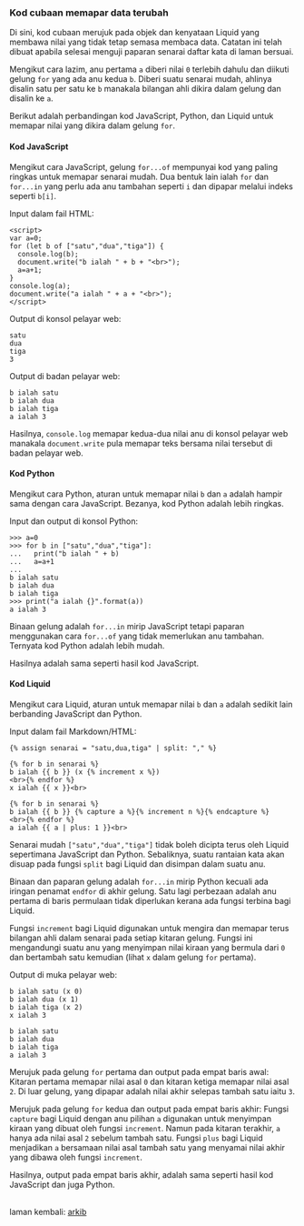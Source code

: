 ### Kod cubaan memapar data terubah

Di sini, kod cubaan merujuk pada objek dan kenyataan Liquid
yang membawa nilai yang tidak tetap semasa membaca data.
Catatan ini telah dibuat apabila selesai menguji paparan
senarai daftar kata di laman bersuai.

Mengikut cara lazim, anu pertama `a` diberi nilai `0`
terlebih dahulu dan diikuti gelung `for` yang ada anu kedua
`b`. Diberi suatu senarai mudah, ahlinya disalin satu per
satu ke `b` manakala bilangan ahli dikira dalam gelung dan
disalin ke `a`.

Berikut adalah perbandingan kod JavaScript, Python, dan
Liquid untuk memapar nilai yang dikira dalam gelung `for`.

#### Kod JavaScript

Mengikut cara JavaScript, gelung `for...of` mempunyai kod
yang paling ringkas untuk memapar senarai mudah. Dua bentuk
lain ialah `for` dan `for...in` yang perlu ada anu tambahan
seperti `i` dan dipapar melalui indeks seperti `b[i]`.

Input dalam fail HTML:

    <script>
    var a=0;
    for (let b of ["satu","dua","tiga"]) {
      console.log(b);
      document.write("b ialah " + b + "<br>");
      a=a+1;
    }
    console.log(a);
    document.write("a ialah " + a + "<br>");
    </script>

Output di konsol pelayar web:

    satu
    dua
    tiga
    3

Output di badan pelayar web:

    b ialah satu
    b ialah dua
    b ialah tiga
    a ialah 3

Hasilnya, `console.log` memapar kedua-dua nilai anu di
konsol pelayar web manakala `document.write` pula memapar
teks bersama nilai tersebut di badan pelayar web.

#### Kod Python

Mengikut cara Python, aturan untuk memapar nilai `b` dan `a`
adalah hampir sama dengan cara JavaScript. Bezanya, kod
Python adalah lebih ringkas.

Input dan output di konsol Python:

    >>> a=0
    >>> for b in ["satu","dua","tiga"]:
    ...   print("b ialah " + b)
    ...   a=a+1
    ... 
    b ialah satu
    b ialah dua
    b ialah tiga
    >>> print("a ialah {}".format(a))
    a ialah 3

Binaan gelung adalah `for...in` mirip JavaScript tetapi
paparan menggunakan cara `for...of` yang tidak memerlukan
anu tambahan. Ternyata kod Python adalah lebih mudah.

Hasilnya adalah sama seperti hasil kod JavaScript.

#### Kod Liquid

Mengikut cara Liquid, aturan untuk memapar nilai `b` dan `a`
adalah sedikit lain berbanding JavaScript dan Python.

Input dalam fail Markdown/HTML:

    {% assign senarai = "satu,dua,tiga" | split: "," %}

    {% for b in senarai %}
    b ialah {{ b }} (x {% increment x %})
    <br>{% endfor %}
    x ialah {{ x }}<br>

    {% for b in senarai %}
    b ialah {{ b }} {% capture a %}{% increment n %}{% endcapture %}
    <br>{% endfor %}
    a ialah {{ a | plus: 1 }}<br>

Senarai mudah `["satu","dua","tiga"]` tidak boleh dicipta
terus oleh Liquid sepertimana JavaScript dan Python.
Sebaliknya, suatu rantaian kata akan disuap pada fungsi
`split` bagi Liquid dan disimpan dalam suatu anu.

Binaan dan paparan gelung adalah `for...in` mirip Python
kecuali ada iringan penamat `endfor` di akhir gelung. Satu
lagi perbezaan adalah anu pertama di baris permulaan tidak
diperlukan kerana ada fungsi terbina bagi Liquid.

Fungsi `increment` bagi Liquid digunakan untuk mengira dan
memapar terus bilangan ahli dalam senarai pada setiap
kitaran gelung. Fungsi ini mengandungi suatu anu yang
menyimpan nilai kiraan yang bermula dari `0` dan bertambah
satu kemudian (lihat `x` dalam gelung `for` pertama).

Output di muka pelayar web:

    b ialah satu (x 0)
    b ialah dua (x 1)
    b ialah tiga (x 2)
    x ialah 3

    b ialah satu
    b ialah dua
    b ialah tiga
    a ialah 3

Merujuk pada gelung `for` pertama dan output pada empat
baris awal: Kitaran pertama memapar nilai asal `0` dan
kitaran ketiga memapar nilai asal `2`. Di luar gelung, yang
dipapar adalah nilai akhir selepas tambah satu iaitu `3`.

Merujuk pada gelung `for` kedua dan output pada empat
baris akhir: Fungsi `capture` bagi Liquid dengan anu pilihan
`a` digunakan untuk menyimpan kiraan yang dibuat oleh fungsi
`increment`. Namun pada kitaran terakhir, `a` hanya ada
nilai asal `2` sebelum tambah satu. Fungsi `plus` bagi
Liquid menjadikan `a` bersamaan nilai asal tambah satu yang
menyamai nilai akhir yang dibawa oleh fungsi `increment`.

Hasilnya, output pada empat baris akhir, adalah sama seperti
hasil kod JavaScript dan juga Python.

&nbsp;  
laman kembali: [arkib][0]

  [0]: ../index.md
